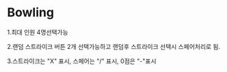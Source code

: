 # Bowling

1.최대 인원 4명선택가능

2.랜덤 스트라이크 버튼 2개 선택가능하고 랜덤후 스트라이크 선택시 스페어처리로 됨.

3.스트라이크는 "X" 표시, 스페어는 "/" 표시, 0점은 "-"표시  

